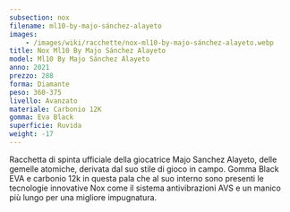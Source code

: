 ```yaml
---
subsection: nox
filename: ml10-by-majo-sánchez-alayeto
images:
    - /images/wiki/racchette/nox-ml10-by-majo-sánchez-alayeto.webp
title: Nox Ml10 By Majo Sánchez Alayeto
model: Ml10 By Majo Sánchez Alayeto
anno: 2021
prezzo: 288
forma: Diamante
peso: 360-375
livello: Avanzato
materiale: Carbonio 12K
gomma: Eva Black
superficie: Ruvida
weight: -17
---
```

Racchetta di spinta ufficiale della giocatrice Majo Sanchez Alayeto, delle gemelle atomiche, derivata dal suo stile di gioco in campo. Gomma Black EVA e carbonio 12k in questa pala che al suo interno sono presenti le tecnologie innovative Nox come il sistema antivibrazioni AVS e un manico più lungo per una migliore impugnatura.